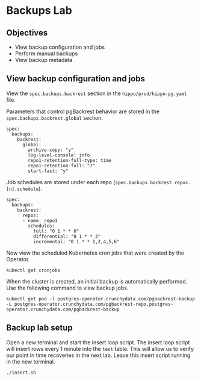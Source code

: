 # Backups Lab

## Objectives

- View backup configuration and jobs
- Perform manual backups
- View backup metadata

## View backup configuration and jobs

View the `spec.backups.backrest` section in the `hippo/prod/hippo-pg.yaml` file.

Parameters that control pgBackrest behavior are stored in the `spec.backups.backrest.global` section.

```text
spec:
  backups:
    backrest:
      global:
        archive-copy: "y"
        log-level-console: info
        repo1-retention-full-type: time
        repo1-retention-full: "7"   
        start-fast: "y"     
```

Job schedules are stored under each repo (`spec.backups.backrest.repos.[n].schedule`).

```text
spec:
  backups:
    backrest:
      repos:
      - name: repo1
        schedules:
          full: "0 1 * * 0"
          differential: "0 1 * * 3"
          incremental: "0 1 * * 1,2,4,5,6"          
```

Now view the scheduled Kubernetes cron jobs that were created by the Operator.

```shell
kubectl get cronjobs
```

When the cluster is created, an initial backup is automatically performed.  Use the following command
to view backup jobs.

```shell
kubectl get pod -l postgres-operator.crunchydata.com/pgbackrest-backup -L postgres-operator.crunchydata.com/pgbackrest-repo,postgres-operator.crunchydata.com/pgbackrest-backup
```

## Backup lab setup

Open a new terminal and start the insert loop script.  The insert loop script will insert rows every 1 minute into the `test`
table.  This will allow us to verify our point in time recoveries in the next lab.  Leave this insert script running
in the new terminal.

```shell
./insert.sh
```

